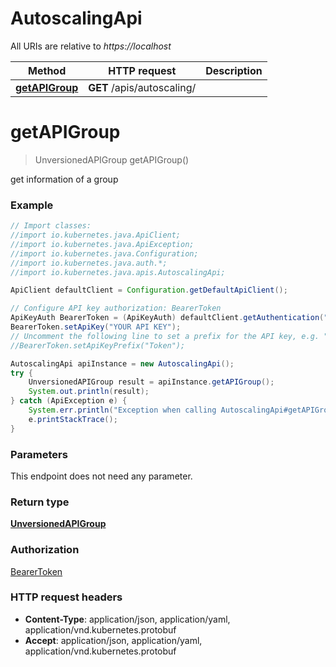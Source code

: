 # AutoscalingApi

All URIs are relative to *https://localhost*

Method | HTTP request | Description
------------- | ------------- | -------------
[**getAPIGroup**](AutoscalingApi.md#getAPIGroup) | **GET** /apis/autoscaling/ | 


<a name="getAPIGroup"></a>
# **getAPIGroup**
> UnversionedAPIGroup getAPIGroup()



get information of a group

### Example
```java
// Import classes:
//import io.kubernetes.java.ApiClient;
//import io.kubernetes.java.ApiException;
//import io.kubernetes.java.Configuration;
//import io.kubernetes.java.auth.*;
//import io.kubernetes.java.apis.AutoscalingApi;

ApiClient defaultClient = Configuration.getDefaultApiClient();

// Configure API key authorization: BearerToken
ApiKeyAuth BearerToken = (ApiKeyAuth) defaultClient.getAuthentication("BearerToken");
BearerToken.setApiKey("YOUR API KEY");
// Uncomment the following line to set a prefix for the API key, e.g. "Token" (defaults to null)
//BearerToken.setApiKeyPrefix("Token");

AutoscalingApi apiInstance = new AutoscalingApi();
try {
    UnversionedAPIGroup result = apiInstance.getAPIGroup();
    System.out.println(result);
} catch (ApiException e) {
    System.err.println("Exception when calling AutoscalingApi#getAPIGroup");
    e.printStackTrace();
}
```

### Parameters
This endpoint does not need any parameter.

### Return type

[**UnversionedAPIGroup**](UnversionedAPIGroup.md)

### Authorization

[BearerToken](../README.md#BearerToken)

### HTTP request headers

 - **Content-Type**: application/json, application/yaml, application/vnd.kubernetes.protobuf
 - **Accept**: application/json, application/yaml, application/vnd.kubernetes.protobuf

